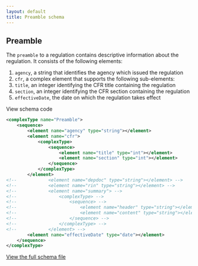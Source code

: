 ```yaml
---
layout: default
title: Preamble schema
---
```


## Preamble

The `preamble` to a regulation contains descriptive information about the regulation. It consists of the following elements:

1. `agency`, a string that identifies the agency which issued the regulation
2. `cfr`, a complex element that supports the following sub-elements:
  1. `title`, an integer identifying the CFR title containing the regulation
  2. `section`, an integer identifying the CFR section containing the regulation
3. `effectiveDate`, the date on which the regulation takes effect

<span class="toggle">View schema code</span>

```xml
<complexType name="Preamble">
	<sequence>
		<element name="agency" type="string"></element>
		<element name="cfr">
			<complexType>
				<sequence>
					<element name="title" type="int"></element>
					<element name="section" type="int"></element>
				</sequence>
			</complexType>
		</element>
<!-- 			<element name="depdoc" type="string"></element> -->
<!-- 			<element name="rin" type="string"></element> -->
<!-- 			<element name="summary"> -->
<!-- 				<complexType> -->
<!-- 					<sequence> -->
<!-- 						<element name="header" type="string"></element> -->
<!-- 						<element name="content" type="string"></element> -->
<!-- 					</sequence> -->
<!-- 				</complexType> -->
<!-- 			</element> -->
		<element name="effectiveDate" type="date"></element>
	</sequence>
</complexType>
```

[View the full schema file](https://github.com/cfpb/regulations-schema/blob/master/src/preamble.xsd)
